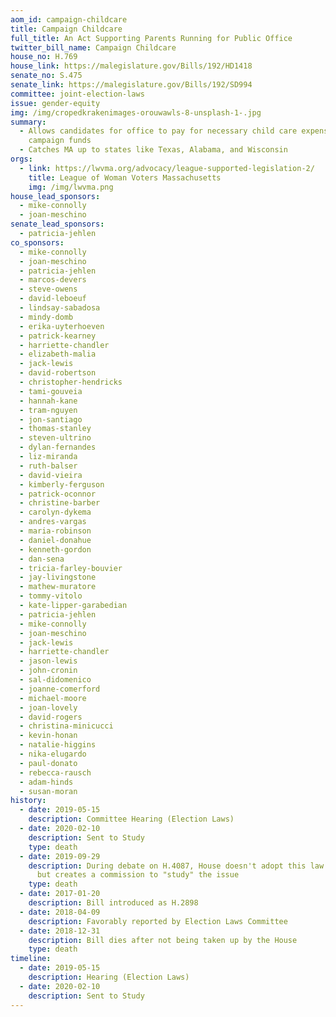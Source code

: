 ```yaml
---
aom_id: campaign-childcare
title: Campaign Childcare
full_title: An Act Supporting Parents Running for Public Office
twitter_bill_name: Campaign Childcare
house_no: H.769
house_link: https://malegislature.gov/Bills/192/HD1418
senate_no: S.475
senate_link: https://malegislature.gov/Bills/192/SD994
committee: joint-election-laws
issue: gender-equity
img: /img/cropedkrakenimages-orouwawls-8-unsplash-1-.jpg
summary:
  - Allows candidates for office to pay for necessary child care expenses from
    campaign funds
  - Catches MA up to states like Texas, Alabama, and Wisconsin
orgs:
  - link: https://lwvma.org/advocacy/league-supported-legislation-2/
    title: League of Woman Voters Massachusetts
    img: /img/lwvma.png
house_lead_sponsors:
  - mike-connolly
  - joan-meschino
senate_lead_sponsors:
  - patricia-jehlen
co_sponsors:
  - mike-connolly
  - joan-meschino
  - patricia-jehlen
  - marcos-devers
  - steve-owens
  - david-leboeuf
  - lindsay-sabadosa
  - mindy-domb
  - erika-uyterhoeven
  - patrick-kearney
  - harriette-chandler
  - elizabeth-malia
  - jack-lewis
  - david-robertson
  - christopher-hendricks
  - tami-gouveia
  - hannah-kane
  - tram-nguyen
  - jon-santiago
  - thomas-stanley
  - steven-ultrino
  - dylan-fernandes
  - liz-miranda
  - ruth-balser
  - david-vieira
  - kimberly-ferguson
  - patrick-oconnor
  - christine-barber
  - carolyn-dykema
  - andres-vargas
  - maria-robinson
  - daniel-donahue
  - kenneth-gordon
  - dan-sena
  - tricia-farley-bouvier
  - jay-livingstone
  - mathew-muratore
  - tommy-vitolo
  - kate-lipper-garabedian
  - patricia-jehlen
  - mike-connolly
  - joan-meschino
  - jack-lewis
  - harriette-chandler
  - jason-lewis
  - john-cronin
  - sal-didomenico
  - joanne-comerford
  - michael-moore
  - joan-lovely
  - david-rogers
  - christina-minicucci
  - kevin-honan
  - natalie-higgins
  - nika-elugardo
  - paul-donato
  - rebecca-rausch
  - adam-hinds
  - susan-moran
history:
  - date: 2019-05-15
    description: Committee Hearing (Election Laws)
  - date: 2020-02-10
    description: Sent to Study
    type: death
  - date: 2019-09-29
    description: During debate on H.4087, House doesn't adopt this law as amendment,
      but creates a commission to "study" the issue
    type: death
  - date: 2017-01-20
    description: Bill introduced as H.2898
  - date: 2018-04-09
    description: Favorably reported by Election Laws Committee
  - date: 2018-12-31
    description: Bill dies after not being taken up by the House
    type: death
timeline:
  - date: 2019-05-15
    description: Hearing (Election Laws)
  - date: 2020-02-10
    description: Sent to Study
---
```

